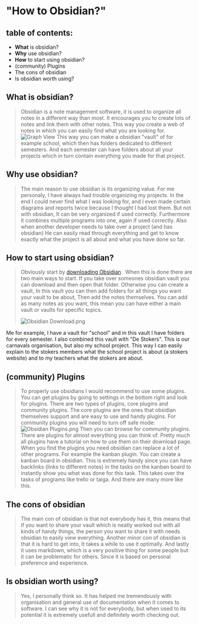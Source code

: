 # "How to Obsidian?"

## table of contents:
- **What** is obsidian?
- **Why** use obsidian?
- **How** to start using obsidian?
- (community) Plugins
- The cons of obsidian
- Is obsidian worth using?

## What is obsidian?
>Obsidian is a note management software, it is used to organize all notes in a different way than most. It encourages you to create lots of notes and link them with other notes. This way you create a web of notes in which you can easily find what you are looking for.
![Graph View](https://user-images.githubusercontent.com/73878099/174443256-3878e549-0aac-4b4f-ad4b-9d73182e8f29.png)
This way you can make a obsidian "vault" of for example school, which then has folders dedicated to different semesters. And each semester can have folders about all your projects which in turn contain everything you made for that project.

## Why use obsidian?
>The main reason to use obsidian is its organizing value. For me personaly, I have always had trouble organizing my projects. In the end I could never find what I was looking for, and I even made certain diagrams and reports twice because I thought I had lost them.
But not with obsidian, It can be very organized if used correctly. 
Furthermore it combines multiple programs into one, again if used correctly. Also when another developer needs to take over a project (and has obsidian) He can easily read through everything and get to know exactly what the project is all about and what you have done so far.

## How to start using obsidian?
>Obviously start by [downloading Obsidian](https://obsidian.md/) . When this is done there are two main ways to start. If you take over someones obsidian vault you can download and then open that folder. Otherwise you can create a vault, In this vault you can then add folders for all things you want your vault to be about, Then add the notes themselves. You can add as many notes as you want, this mean you can have either a main vault or vaults for specific topics. 
>
>![Obsidian Download.png](https://user-images.githubusercontent.com/73878099/174443007-233245dc-e2e0-4563-adc3-815755bd2521.png)

Me for example, I have a vault for "school" and in this vault I have folders for every semester. I also combined this vault with "De Stokers". This is our carnavals organisation, but also my school project. This way I can easily explain to the stokers members what the school project is about (a stokers website) and to my teachers what the stokers are about.

## (community) Plugins
>To properly use obsidians I would recommend to use some plugins.
>You can get plugins by going to settings in the bottom right and look for plugins.
>There are two types of plugins, core plugins and community plugins. The core plugins are the ones that obsidian themselves support and are easy to use and handy plugins.
>For community plugins you will need to turn off safe mode:
>![Obsidian Plugins.png](https://user-images.githubusercontent.com/73878099/174442976-688558e2-7869-4ee4-a952-25994fae16f5.png)
>Then you can browse for community plugins. There are plugins for almost everything you can think of. Pretty much all plugins have a tutorial on how to use them on their download page. 
When you find the plugins you need obsidian can replace a lot of other programs. For example the kanban plugin. You can create a kanban board in obsidian. This is extremely handy since you can have backlinks (links to different notes) in the tasks on the kanban board to instantly show you what was done for this task. This takes over the tasks of programs like trello or taiga.
And there are many more like this.

## The cons of obsidian
>The main con of obsidian is that not everybody has it, this means that if you want to share your vault which is neatly worked out with all kinds of handy things, the person you want to share it with needs obsidian to easily view everything.
Another minor con of obsidian is that it is hard to get into, It takes a while to use it optimally. And lastly it uses markdown, which is a very positive thing for some people but it can be problematic for others. Since it is based on personal preference and experience.

## Is obsidian worth using?
>Yes, I personally think so. It has helped me tremendously with organisation and general use of documentation when it comes to software. I can see why it is not for everybody, but when used to its potential it is extremely usefull and definitely worth checking out.
